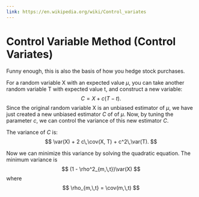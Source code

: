 ```yaml
---
link: https://en.wikipedia.org/wiki/Control_variates
---
```

$\newcommand{\var}{\mathrm{Var}}\newcommand{\cov}{\mathrm{Cov}}$

# Control Variable Method (Control Variates)

Funny enough, this is also the basis of how you hedge stock purchases. 

For a random variable X with an expected value $\mu$, you can take another random variable T with expected value t, 
and construct a new variable:
$$
C = X + c (T - t).
$$
Since the original random variable X is an unbiased estimator of $\mu$, we have just created a new unbiased 
estimator $C$ of of $\mu$. Now, by tuning the parameter $c$, we can control the variance of this new estimator $C$.

The variance of $C$ is:
$$
\var(X) + 2 c\,\cov(X, T) + c^2\,\var(T).
$$

Now we can minimize this variance by solving the quadratic equation. The minimum variance is
$$
(1 - \rho^2_{m,\,t})\var(X)
$$ where $$
\rho_{m,\,t} = \cov(m,\,t)
$$
